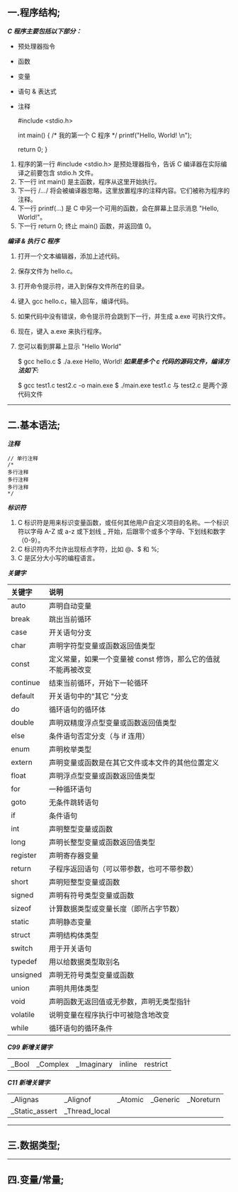 

## 一.程序结构;

***C 程序主要包括以下部分：***

- 预处理器指令
- 函数
- 变量
- 语句 & 表达式
- 注释



    #include <stdio.h>
    
    int main()
    {
    /* 我的第一个 C 程序 */
    printf("Hello, World! \n");
    
    return 0;
    }

1. 程序的第一行 #include <stdio.h> 是预处理器指令，告诉 C 编译器在实际编译之前要包含 stdio.h 文件。
2. 下一行 int main() 是主函数，程序从这里开始执行。
3. 下一行 /*...*/ 将会被编译器忽略，这里放置程序的注释内容。它们被称为程序的注释。
4. 下一行 printf(...) 是 C 中另一个可用的函数，会在屏幕上显示消息 "Hello, World!"。
5. 下一行 return 0; 终止 main() 函数，并返回值 0。

***编译 & 执行 C 程序***

1. 打开一个文本编辑器，添加上述代码。
1. 保存文件为 hello.c。
1. 打开命令提示符，进入到保存文件所在的目录。
1. 键入 gcc hello.c，输入回车，编译代码。
1. 如果代码中没有错误，命令提示符会跳到下一行，并生成 a.exe 可执行文件。
1. 现在，键入 a.exe 来执行程序。
1. 您可以看到屏幕上显示 "Hello World"       


    $ gcc hello.c
    $ ./a.exe
    Hello, World!
***如果是多个 c 代码的源码文件，编译方法如下:***

    $ gcc test1.c test2.c -o main.exe
    $ ./main.exe
test1.c 与 test2.c 是两个源代码文件

-------------------------




## 二.基本语法;

***注释***

    // 单行注释
    /* 
    多行注释
    多行注释
    多行注释
    */
***标识符***
 
1. C 标识符是用来标识变量函数，或任何其他用户自定义项目的名称。一个标识符以字母 A-Z 或 a-z 或下划线 _ 开始，后跟零个或多个字母、下划线和数字（0-9）。
1. C 标识符内不允许出现标点字符，比如 @、$ 和 %;
1. C 是区分大小写的编程语言。

***关键字***    

| 关键字     | 说明            |
|:---------|:--------|
|auto|	声明自动变量|
|break|	跳出当前循环|
|case|	开关语句分支|
|char|	声明字符型变量或函数返回值类型|
|const|	定义常量，如果一个变量被        const 修饰，那么它的值就不能再被改变|
|continue|	结束当前循环，开始下一轮循环|
|default|	开关语句中的"其它       "分支|
|do|	循环语句的循环体|
|double|	声明双精度浮点型变量或函数返回值类型|
|else|	条件语句否定分支（与        if 连用）|
|enum|	声明枚举类型|
|extern|	声明变量或函数是在其它文件或本文件的其他位置定义|
|float|	声明浮点型变量或函数返回值类型|
|for|	一种循环语句|
|goto|	无条件跳转语句|
|if|	条件语句|
|int|	声明整型变量或函数|
|long|	声明长整型变量或函数返回值类型|
|register|	声明寄存器变量|
|return|	子程序返回语句（可以带参数，也可不带参数）|
|short|	声明短整型变量或函数|
|signed|	声明有符号类型变量或函数|
|sizeof|	计算数据类型或变量长度（即所占字节数）|
|static|	声明静态变量|
|struct|	声明结构体类型|
|switch|	用于开关语句|
|typedef|	用以给数据类型取别名|
|unsigned|	声明无符号类型变量或函数|
|union|	声明共用体类型|
|void|	声明函数无返回值或无参数，声明无类型指针|
|volatile|	说明变量在程序执行中可被隐含地改变|
|while|	循环语句的循环条件|

***C99 新增关键字***

<table>
    <tbody>
        <td>_Bool</td>
        <td>_Complex</td>
        <td>_Imaginary</td>
        <td>inline</td>
        <td>restrict</td>
    </tbody>
</table>

***C11 新增关键字***

<table>
    <tbody>
        <tr>
            <td>_Alignas</td>
            <td>_Alignof</td>
            <td>_Atomic</td>
            <td>_Generic</td>
            <td>_Noreturn</td>
        </tr>
        <tr>
            <td>_Static_assert</td>
            <td>_Thread_local</td>
            <td></td>
            <td></td>
            <td></td>
        </tr>
    </tbody>
</table>

----------------------------












## 三.数据类型;



-------------------------






## 四.变量/常量;